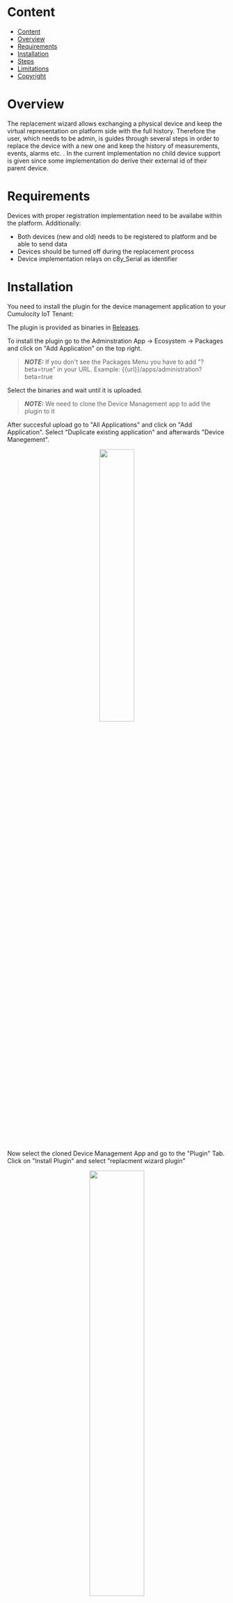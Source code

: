 # Content

- [Content](#content)
- [Overview](#overview)
- [Requirements](#requirements)
- [Installation](#installation)
- [Steps](#steps)
- [Limitations](#limitations)
- [Copyright](#copyright)

# Overview

The replacement wizard allows exchanging a physical device and keep the virtual representation on platform side with the full history. Therefore the user, which needs to be admin, is guides through several steps in order to  replace the device with a new one and keep the history of measurements, events, alarms etc. .
In the current implementation no child device support is given since some implementation do derive their external id of their parent device.

# Requirements

Devices with proper registration implementation need to be availabe within the platform. Additionally:

- Both devices (new and old) needs to be registered to platform and be able to send data
- Devices should be turned off during the replacement process
- Device implementation relays on c8y_Serial as identifier

# Installation

You need to install the plugin for the device management application to your Cumulocity IoT Tenant:


The plugin is provided as binaries in [Releases](https://github.com/SoftwareAG/cumulocity-iot-replacement-wizard-plugin/releases).

To install the plugin go to the Adminstration App -> Ecosystem -> Packages and click on "Add Application" on the top right.

> **_NOTE:_** If you don't see the Packages Menu you have to add "?beta=true" in your URL.
> Example: {{url}}/apps/administration?beta=true

Select the binaries and wait until it is uploaded.

> **_NOTE:_** We need to clone the Device Management app to add the plugin to it

After succesful upload go to "All Applications" and click on "Add Application". Select "Duplicate existing application"
and afterwards "Device Manegement".

<p align="center">
<img src="resources/Duplicate-app.png" style="width: 40%;" />
</p>
<br/>

Now select the cloned Device Management App and go to the "Plugin" Tab. Click on "Install Plugin" and select "replacment wizard plugin"


<p align="center">
<img src="resources/Plugin-installed.png" style="width: 50%;" />
</p>
<br/>

# Steps

In order to replace a physical device and keep the history several steps and RestAPI calls are required.

```mermaid
sequenceDiagram
    actor Bob
    participant Service Technician
    participant UI(Wizard)
    participant C8Y Backend
    Bob ->> Service Technician: Pick device to exchange
    Service Technician ->> UI(Wizard): more -> replace device
    UI(Wizard) -->> Service Technician: Wizard modal opens
    Service Technician ->> UI(Wizard): confirm dialog
    UI(Wizard) ->> C8Y Backend: Request all devices
    C8Y Backend -->> UI(Wizard): Response
    UI(Wizard) -->> Service Technician: Data grid will all devices
    Service Technician ->> UI(Wizard): Pick new device
    UI(Wizard) -->> Service Technician: Confirm dialog
    Service Technician ->> UI(Wizard): Confirm
    UI(Wizard) ->> C8Y Backend: Change device owner of managed object of old device
    C8Y Backend -->> UI(Wizard): Response
    UI(Wizard) ->> C8Y Backend: Change device externalId of managed object of old device to new externalId
    C8Y Backend -->> UI(Wizard): Response
    UI(Wizard) ->> C8Y Backend: Delete managed object of new device
    C8Y Backend -->> UI(Wizard): Response
    UI(Wizard) ->> C8Y Backend: Delete device user
    C8Y Backend -->> UI(Wizard): Response
    UI(Wizard) ->> C8Y Backend: Create audit entry
    C8Y Backend -->> UI(Wizard): Response
    UI(Wizard) ->> C8Y Backend: Create event
    C8Y Backend -->> UI(Wizard): Response
    UI(Wizard) ->> C8Y Backend: Update managed object of device
    C8Y Backend -->> UI(Wizard): Response
    UI(Wizard) -->> Service Technician: Completion dialog

```
<br>


1. User picks old device object in C8Y with e.g. owner: device_1234, externalID: 1234
   
   This can be done for example while adding the wizard to the more section within the device management, such that the old device object is picked via the device list.

     <p align="center">
     <img src="resources/Old-device.png"  style="width: 70%;" />
     </p>
     <br/>

2. User confirms the text dialog with all explanations about edge cases.
   

>Welcome to the Replacement Wizard!
>We will guide you through the process of the replacing a device without losing the history and the device information. Before starting the replacement process both devices, the old and the new one, must be turned on and connected to Cumulocity. The wizard will then ask you to select the new device to which you want the data to be transferred.
>Now you can turn off both devices again in order to avoid any inconsistencies during the process.
>Be aware: Devices with child assets are currently not supported. The replacement is not supported if the device owner is used for multiple devices.


   <p align="center">
<img src="resources/Welcome.png"  style="width: 70%;" />
</p>
<br/>

3. User picks new device object in C8Y with e.g. owner:device_9876, externalID: 9876

>Click Next once you have chosen the device.
>Pop-up: Are you sure that you want to replace the data from the current device with the one selected?
>Pop-up: This device is currently not supported, because it has child assets.

   <p align="center">
<img src="resources/New-device.png"  style="width: 70%;" />
</p>
<br/>

The user has to confirm that he is really sure about that.


   <p align="center">
<img src="resources/Confirmation-dialog.png"  style="width: 70%;" />
</p>
<br/>


1. ExternalID of new device object in C8Y of type c8y_Serial will be deleted
  
     The externalID of the new device will be removed since the later delete request is asynchron. Otherwise it can not be guaranted that the new physical device send data to the old managed object.

     ```shell
     DELETE /identity/externalIds/c8y_Serial/{device_name_new}
     ```

2. ExternalID of old device object in C8Y of type c8y_Serial will be deleted

     The externalID of the old device will be removed to prevent getting data from the old physical device.

     ```shell
     DELETE /identity/externalIds/c8y_Serial/{device_name_old}
     ```

3. ExternalID of old device object in C8Y of type c8y_Serial will be created with externalID of new physical device. ExternalID is now e.g. 9876.

     New physical device now points to the old managed object via the identifier c8y_Serial.

     ```shell
     POST /identity/globalIds/59720399/externalIds
     ```
     with

      ```json
    {
    "externalId": "9876",
     "type": "c8y_Serial"
    } 
     ```
     

7. Owner of old device object in C8Y will be changed to new device user. Owner is now device_9876.
   
     Device owner is the only user that is allowed to send data to a device. Thus the new device user needs to be owner of the managed object.

     ```shell
     PUT /inventory/managedObjects/{internalID_old_device}
     ```

     with 

     ```json
    {
    "id": "{internalID}",
    "owner": "device_9876"
    } 
     ```

8. New device object in C8Y will be deleted
   
     The new device is not needed anymore. However data that was send to the platform between connecting the new device and completly replacing the device will be lost and not migrated.

     ```shell
     DELETE /inventory/managedObjects/{internalID_new_device}
     ```

9. Old device user (devic_1234) will be deleted

     In order to prevent the old device to send data and the device will be re-created the device user of the old device is deleted. However a check is applied that the user is really just a device user and not a user.

     ```shell
     DELETE /user/{tenantid}/users/device_1234 
     ```
  
10. Completion dialog
    
>The replacement was successfully completed! Please turn the device on now.
>The replaced device was disconnected from the platform. If you want to use it again for another purpose, please register the device via the device management.
>Depending on your use case it might be necessary to factory reset your device. 


   <p align="center">
<img src="resources/Confirmation.png"  style="width: 70%;" />
</p>
<br/>

Additionally for documentation purposes the following will be done:

- Audit entry will be created
     ```json
     {"activity": "Device war replaced",
      "application": "devicemanagement",
      "source": {
        "id": "externalID_old",
      },
      "text": "Device {externalID_old} was replaced with {externalID_new}",
      "time": "2022-11-22T12:54:27.234Z",
      "type": "Inventory",
      "user": "murat.bayram@softwareag.com"
      }
     ```
     <p align="center">
     <img src="resources/Audit.png"  style="width: 70%;" />
     </p>
     <br/>


- Event will be created
     ```json
     {
      "c8y_device_replacement": {},
      "source": {
        "id": "externalID_old"
      },
      "text": "Device {externalID_old} was replaced with {externalID_new}",
      "time": "2022-12-13T10:55:29.000Z",
      "type": "c8y_device_replacement"
    }
     ```

     <p align="center">
     <img src="resources/Event.png"  style="width: 70%;" />
     </p>
     <br/>
- Managed object will be updated with fragment about latest replacement
     ```json
     {
     "lastReplacement": {"time": "2022-12-13T10:55:29.000Z", "previousExternalID": "abc", "user": "murat.bayram@softwareag.com"}   
     }
     ```
     <p align="center">
     <img src="resources/MO-update.png"  style="width: 70%;" />
     </p>
     <br/>

# Limitations

1. No child device support currently

Since in some cases child devices could be implemented that way that they derive their externalId from their parent device it is hard to detect that since any pattern can be used. However thats the reason why in that stage child devices are not supported yet. A banner will indicate that the device that wants to be replaced contains child devices.


<p align="center">
     <img src="resources/Child-devices.png"  style="width: 70%;" />
     </p>
     <br/>

This might change in the future and would require that all child devices need to be manually checked within the wizard as well.

2. No support if one device owner has multiple devices

Since the device user is deleted in order to prevent the old device to re-create itself on platorm side. However in some case customers might share device users for multiple devices although this is not recommended. However to prevent bricking devices the wizard does perform the replacement as soon as it detects that the same device user is used for more than one device.
It is also checked whether the owner is a device user and not a standard user.

<p align="center">
     <img src="resources/Device-user.png"  style="width: 70%;" />
     </p>
     <br/>


These logic could also be used as a security check for proper implementation.



# Copyright

````
Copyright (c) 2022 Software AG, Darmstadt, Germany and/or Software AG USA Inc., Reston, VA, USA,
and/or its subsidiaries and/or its affiliates and/or their licensors.

SPDX-License-Identifier: Apache-2.0

Licensed under the Apache License, Version 2.0 (the "License");
you may not use this file except in compliance with the License.
You may obtain a copy of the License at

     http://www.apache.org/licenses/LICENSE-2.0

Unless required by applicable law or agreed to in writing, software
distributed under the License is distributed on an "AS IS" BASIS,
WITHOUT WARRANTIES OR CONDITIONS OF ANY KIND, either express or implied.
See the License for the specific language governing permissions and
limitations under the License.

````


These tools are provided as-is and without warranty or support. They do not constitute part of the Software AG product suite. Users are free to use, fork and modify them, subject to the license agreement. While Software AG welcomes contributions, we cannot guarantee to include every contribution in the master project.

For more information you can Ask a Question in the [TECH Community Forums](https://tech.forums.softwareag.com/tag/Cumulocity-IoT).

Contact us at [TECHcommunity](mailto:Communities@softwareag.com?subject=Github/SoftwareAG) if you have any questions.




